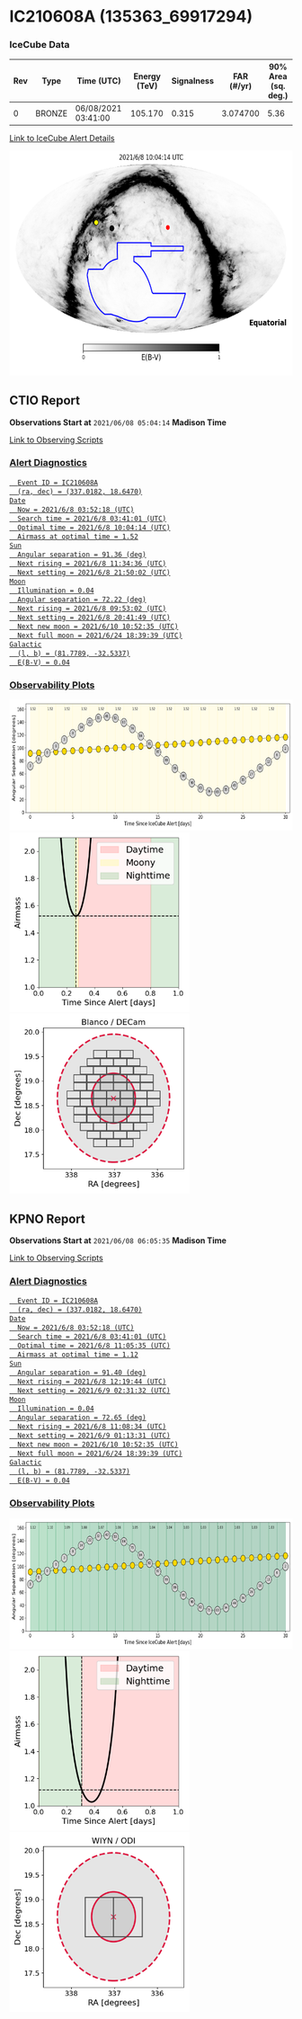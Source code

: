 # IC210608A (135363_69917294)

### IceCube Data

| Rev | Type | Time (UTC) | Energy (TeV) | Signalness | FAR (#/yr) | 90% Area (sq. deg.) |
| --- | --- | --- | --- | --- | --- | --- |
| 0 | BRONZE | 06/08/2021  03:41:00 | 105.170 | 0.315 | 3.074700 | 5.36 |

<a href="https://gcn.gsfc.nasa.gov/gcn/notices_amon_g_b/135363_69917294.amon" target="_blank">Link to IceCube Alert Details</a>

<a href="https://rmorgan10.github.io/AlertMonitoring/IC210608A_0/CTIO_skymap.png" target="_blank">
  <img src="CTIO_skymap.png" alt="CTIO Skymap" style="width:700px;height:400px;">
</a>


## CTIO Report

**Observations Start at**  `2021/06/08 05:04:14`  **Madison Time**

<a href="https://github.com/rmorgan10/AlertMonitoring/blob/main/IC210608A_0/CTIO.json" target="_blank">Link to Observing Scripts

### Alert Diagnostics

```Event
  Event ID = IC210608A
  (ra, dec) = (337.0182, 18.6470)
Date
  Now = 2021/6/8 03:52:18 (UTC)
  Search time = 2021/6/8 03:41:01 (UTC)
  Optimal time = 2021/6/8 10:04:14 (UTC)
  Airmass at optimal time = 1.52
Sun
  Angular separation = 91.36 (deg)
  Next rising = 2021/6/8 11:34:36 (UTC)
  Next setting = 2021/6/8 21:50:02 (UTC)
Moon
  Illumination = 0.04
  Angular separation = 72.22 (deg)
  Next rising = 2021/6/8 09:53:02 (UTC)
  Next setting = 2021/6/8 20:41:49 (UTC)
  Next new moon = 2021/6/10 10:52:35 (UTC)
  Next full moon = 2021/6/24 18:39:39 (UTC)
Galactic
  (l, b) = (81.7789, -32.5337)
  E(B-V) = 0.04
```
### Observability Plots

<a href="https://rmorgan10.github.io/AlertMonitoring/IC210608A_0/CTIO_forecast.png" target="_blank">
  <img src="CTIO_forecast.png" alt="CTIO Forecast" style="width:700px;height:233px;">
</a>

<a href="https://rmorgan10.github.io/AlertMonitoring/IC210608A_0/CTIO_airmass.png" target="_blank">
  <img src="CTIO_airmass.png" alt="CTIO Airmass" style="width:320px;height:320px;">
</a>
<a href="https://rmorgan10.github.io/AlertMonitoring/IC210608A_0/CTIO_fov.png" target="_blank">
  <img src="CTIO_fov.png" alt="CTIO FoV" style="width:320px;height:320px;">
</a>


## KPNO Report

**Observations Start at**  `2021/06/08 06:05:35`  **Madison Time**

<a href="https://github.com/rmorgan10/AlertMonitoring/blob/main/IC210608A_0/KPNO.json" target="_blank">Link to Observing Scripts

### Alert Diagnostics

```Event
  Event ID = IC210608A
  (ra, dec) = (337.0182, 18.6470)
Date
  Now = 2021/6/8 03:52:18 (UTC)
  Search time = 2021/6/8 03:41:01 (UTC)
  Optimal time = 2021/6/8 11:05:35 (UTC)
  Airmass at optimal time = 1.12
Sun
  Angular separation = 91.40 (deg)
  Next rising = 2021/6/8 12:19:44 (UTC)
  Next setting = 2021/6/9 02:31:32 (UTC)
Moon
  Illumination = 0.04
  Angular separation = 72.65 (deg)
  Next rising = 2021/6/8 11:08:34 (UTC)
  Next setting = 2021/6/9 01:13:31 (UTC)
  Next new moon = 2021/6/10 10:52:35 (UTC)
  Next full moon = 2021/6/24 18:39:39 (UTC)
Galactic
  (l, b) = (81.7789, -32.5337)
  E(B-V) = 0.04
```
### Observability Plots

<a href="https://rmorgan10.github.io/AlertMonitoring/IC210608A_0/KPNO_forecast.png" target="_blank">
  <img src="KPNO_forecast.png" alt="KPNO Forecast" style="width:700px;height:233px;">
</a>

<a href="https://rmorgan10.github.io/AlertMonitoring/IC210608A_0/KPNO_airmass.png" target="_blank">
  <img src="KPNO_airmass.png" alt="KPNO Airmass" style="width:320px;height:320px;">
</a>
<a href="https://rmorgan10.github.io/AlertMonitoring/IC210608A_0/KPNO_fov.png" target="_blank">
  <img src="KPNO_fov.png" alt="KPNO FoV" style="width:320px;height:320px;">
</a>

